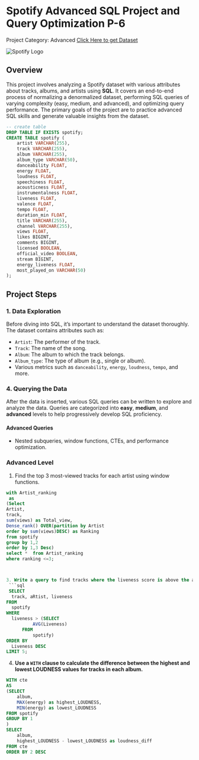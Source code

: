 # Spotify Advanced SQL Project and Query Optimization P-6
Project Category: Advanced
[Click Here to get Dataset](https://www.kaggle.com/datasets/sanjanchaudhari/spotify-dataset)

![Spotify Logo](https://github.com/najirh/najirh-Spotify-Data-Analysis-using-SQL/blob/main/spotify_logo.jpg)

## Overview
This project involves analyzing a Spotify dataset with various attributes about tracks, albums, and artists using **SQL**. It covers an end-to-end process of normalizing a denormalized dataset, performing SQL queries of varying complexity (easy, medium, and advanced), and optimizing query performance. The primary goals of the project are to practice advanced SQL skills and generate valuable insights from the dataset.

```sql
-- create table
DROP TABLE IF EXISTS spotify;
CREATE TABLE spotify (
    artist VARCHAR(255),
    track VARCHAR(255),
    album VARCHAR(255),
    album_type VARCHAR(50),
    danceability FLOAT,
    energy FLOAT,
    loudness FLOAT,
    speechiness FLOAT,
    acousticness FLOAT,
    instrumentalness FLOAT,
    liveness FLOAT,
    valence FLOAT,
    tempo FLOAT,
    duration_min FLOAT,
    title VARCHAR(255),
    channel VARCHAR(255),
    views FLOAT,
    likes BIGINT,
    comments BIGINT,
    licensed BOOLEAN,
    official_video BOOLEAN,
    stream BIGINT,
    energy_liveness FLOAT,
    most_played_on VARCHAR(50)
);
```
## Project Steps

### 1. Data Exploration
Before diving into SQL, it’s important to understand the dataset thoroughly. The dataset contains attributes such as:
- `Artist`: The performer of the track.
- `Track`: The name of the song.
- `Album`: The album to which the track belongs.
- `Album_type`: The type of album (e.g., single or album).
- Various metrics such as `danceability`, `energy`, `loudness`, `tempo`, and more.

### 4. Querying the Data
After the data is inserted, various SQL queries can be written to explore and analyze the data. Queries are categorized into **easy**, **medium**, and **advanced** levels to help progressively develop SQL proficiency.

  
#### Advanced Queries
- Nested subqueries, window functions, CTEs, and performance optimization.

### Advanced Level
1. Find the top 3 most-viewed tracks for each artist using window functions.
  ```sql
 with Artist_ranking
   as
(Select 
Artist,
track,
sum(views) as Total_view,
Dense_rank() OVER(partition by Artist 
order by sum(views)DESC) as Ranking 
 from spotify 
group by 1,2
 order by 1,3 Desc) 
select *  from Artist_ranking
where ranking <=3;



3. Write a query to find tracks where the liveness score is above the average.Top 5 tracks with liveness greater than the average ??
   ```sql
   SELECT 
    track, aRtist, liveness
FROM
    spotify
WHERE
    liveness > (SELECT 
            AVG(Liveness)
        FROM
            spotify) 
ORDER BY 
    Liveness DESC
LIMIT 5;
```
   

4. **Use a `WITH` clause to calculate the difference between the highest and lowest LOUDNESS values for tracks in each album.**
```sql
WITH cte
AS
(SELECT 
	album,
	MAX(energy) as highest_LOUDNESS,
	MIN(energy) as lowest_LOUDNESS
FROM spotify
GROUP BY 1
)
SELECT 
	album,
	highest_LOUDNESS - lowest_LOUDNESS as loudness_diff
FROM cte
ORDER BY 2 DESC
```
